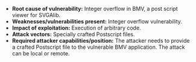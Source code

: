 - **Root cause of vulnerability:** Integer overflow in BMV, a post script viewer for SVGAlib.
- **Weaknesses/vulnerabilities present:** Integer overflow vulnerability.
- **Impact of exploitation:** Execution of arbitrary code.
- **Attack vectors:** Specially crafted Postscript files.
- **Required attacker capabilities/position:** The attacker needs to provide a crafted Postscript file to the vulnerable BMV application. The attack can be local or remote.